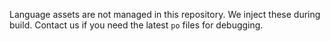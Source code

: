 Language assets are not managed in this repository. We inject these during build. Contact us if you need the latest `po` files for debugging.